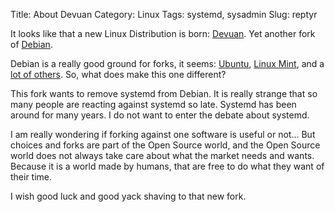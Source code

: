 Title: About Devuan
Category: Linux
Tags: systemd, sysadmin
Slug: reptyr

It looks like that a new Linux Distribution is born: [Devuan](https://devuan.org/). Yet another fork of [Debian](https://debian.org).

Debian is a really good ground for forks, it seems: [Ubuntu](https://ubuntu.org), [Linux Mint](https://linuxmint.com), and a [lot of others](http://en.wikipedia.org/wiki/List_of_Linux_distributions). So, what does make this one different?

This fork wants to remove systemd from Debian. It is really strange that so many people are reacting against systemd so late. Systemd has been around for many years. I do not want to enter the debate about systemd.

I am really wondering if forking against one software is useful or not... But choices and forks are part of the Open Source world, and the Open Source world does not always take care about what the market needs and wants. Because it is a world made by humans, that are free to do what they want of their time.

I wish good luck and good yack shaving to that new fork.
